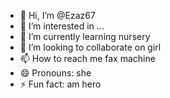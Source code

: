 - 👋 Hi, I’m @Ezaz67
- 👀 I’m interested in ...
- 🌱 I’m currently learning nursery
- 💞️ I’m looking to collaborate on girl
- 📫 How to reach me fax machine
- 😄 Pronouns: she
- ⚡ Fun fact: am hero

<!---
Ezaz67/Ezaz67 is a ✨ special ✨ repository because its `README.md` (this file) appears on your GitHub profile.
You can click the Preview link to take a look at your changes.
--->
